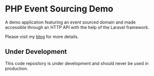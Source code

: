 # PHP Event Sourcing Demo 

A demo application featuring an event sourced domain and made accessible through an HTTP API with the help of the Laravel framework.

Please visit my [blog](https://keith-mifsud.me/blog) for more details. 

## Under Development

This code repository is under development and should never be used in production.

